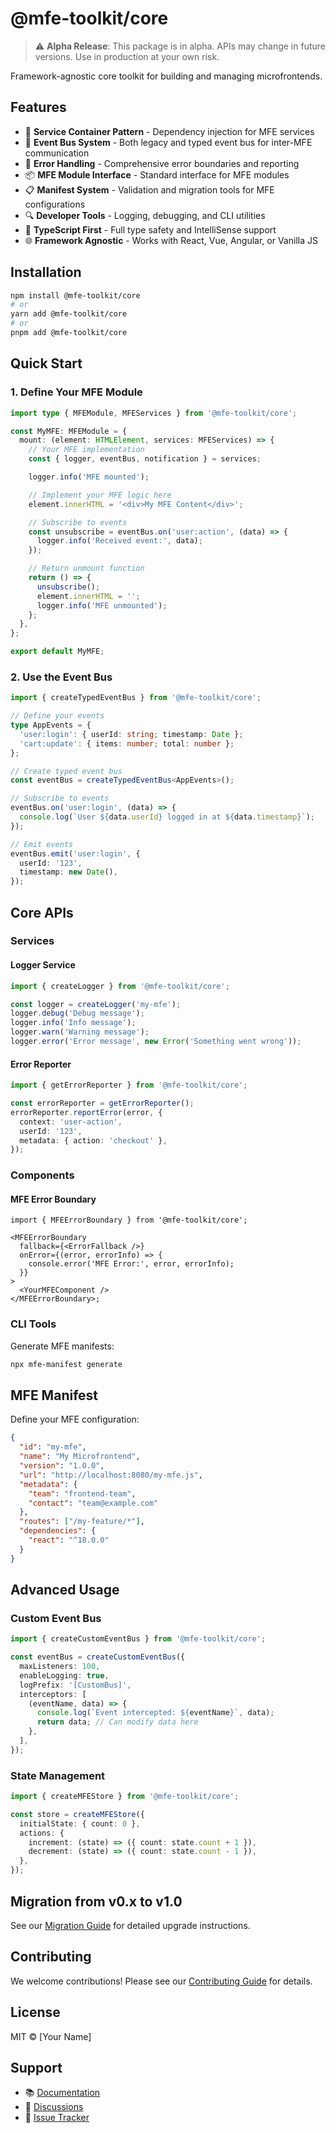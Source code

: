 # @mfe-toolkit/core

> ⚠️ **Alpha Release**: This package is in alpha. APIs may change in future versions. Use in production at your own risk.

Framework-agnostic core toolkit for building and managing microfrontends.

## Features

- 🔧 **Service Container Pattern** - Dependency injection for MFE services
- 📨 **Event Bus System** - Both legacy and typed event bus for inter-MFE communication
- 🚨 **Error Handling** - Comprehensive error boundaries and reporting
- 📦 **MFE Module Interface** - Standard interface for MFE modules
- 📋 **Manifest System** - Validation and migration tools for MFE configurations
- 🔍 **Developer Tools** - Logging, debugging, and CLI utilities
- 🎯 **TypeScript First** - Full type safety and IntelliSense support
- 🌐 **Framework Agnostic** - Works with React, Vue, Angular, or Vanilla JS

## Installation

```bash
npm install @mfe-toolkit/core
# or
yarn add @mfe-toolkit/core
# or
pnpm add @mfe-toolkit/core
```

## Quick Start

### 1. Define Your MFE Module

```typescript
import type { MFEModule, MFEServices } from '@mfe-toolkit/core';

const MyMFE: MFEModule = {
  mount: (element: HTMLElement, services: MFEServices) => {
    // Your MFE implementation
    const { logger, eventBus, notification } = services;

    logger.info('MFE mounted');

    // Implement your MFE logic here
    element.innerHTML = '<div>My MFE Content</div>';

    // Subscribe to events
    const unsubscribe = eventBus.on('user:action', (data) => {
      logger.info('Received event:', data);
    });

    // Return unmount function
    return () => {
      unsubscribe();
      element.innerHTML = '';
      logger.info('MFE unmounted');
    };
  },
};

export default MyMFE;
```

### 2. Use the Event Bus

```typescript
import { createTypedEventBus } from '@mfe-toolkit/core';

// Define your events
type AppEvents = {
  'user:login': { userId: string; timestamp: Date };
  'cart:update': { items: number; total: number };
};

// Create typed event bus
const eventBus = createTypedEventBus<AppEvents>();

// Subscribe to events
eventBus.on('user:login', (data) => {
  console.log(`User ${data.userId} logged in at ${data.timestamp}`);
});

// Emit events
eventBus.emit('user:login', {
  userId: '123',
  timestamp: new Date(),
});
```

## Core APIs

### Services

#### Logger Service

```typescript
import { createLogger } from '@mfe-toolkit/core';

const logger = createLogger('my-mfe');
logger.debug('Debug message');
logger.info('Info message');
logger.warn('Warning message');
logger.error('Error message', new Error('Something went wrong'));
```

#### Error Reporter

```typescript
import { getErrorReporter } from '@mfe-toolkit/core';

const errorReporter = getErrorReporter();
errorReporter.reportError(error, {
  context: 'user-action',
  userId: '123',
  metadata: { action: 'checkout' },
});
```

### Components

#### MFE Error Boundary

```tsx
import { MFEErrorBoundary } from '@mfe-toolkit/core';

<MFEErrorBoundary
  fallback={<ErrorFallback />}
  onError={(error, errorInfo) => {
    console.error('MFE Error:', error, errorInfo);
  }}
>
  <YourMFEComponent />
</MFEErrorBoundary>;
```

### CLI Tools

Generate MFE manifests:

```bash
npx mfe-manifest generate
```

## MFE Manifest

Define your MFE configuration:

```json
{
  "id": "my-mfe",
  "name": "My Microfrontend",
  "version": "1.0.0",
  "url": "http://localhost:8080/my-mfe.js",
  "metadata": {
    "team": "frontend-team",
    "contact": "team@example.com"
  },
  "routes": ["/my-feature/*"],
  "dependencies": {
    "react": "^18.0.0"
  }
}
```

## Advanced Usage

### Custom Event Bus

```typescript
import { createCustomEventBus } from '@mfe-toolkit/core';

const eventBus = createCustomEventBus({
  maxListeners: 100,
  enableLogging: true,
  logPrefix: '[CustomBus]',
  interceptors: [
    (eventName, data) => {
      console.log(`Event intercepted: ${eventName}`, data);
      return data; // Can modify data here
    },
  ],
});
```

### State Management

```typescript
import { createMFEStore } from '@mfe-toolkit/core';

const store = createMFEStore({
  initialState: { count: 0 },
  actions: {
    increment: (state) => ({ count: state.count + 1 }),
    decrement: (state) => ({ count: state.count - 1 }),
  },
});
```

## Migration from v0.x to v1.0

See our [Migration Guide](https://github.com/yourusername/mfe-made-easy/blob/main/docs/MIGRATION.md) for detailed upgrade instructions.

## Contributing

We welcome contributions! Please see our [Contributing Guide](https://github.com/yourusername/mfe-made-easy/blob/main/CONTRIBUTING.md) for details.

## License

MIT © [Your Name]

## Support

- 📚 [Documentation](https://github.com/yourusername/mfe-made-easy/tree/main/docs)
- 💬 [Discussions](https://github.com/yourusername/mfe-made-easy/discussions)
- 🐛 [Issue Tracker](https://github.com/yourusername/mfe-made-easy/issues)
